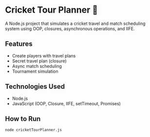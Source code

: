 # Cricket Tour Planner 🏏

A Node.js project that simulates a cricket travel and match scheduling system using OOP, closures, asynchronous operations, and IIFE.

## Features
- Create players with travel plans
- Secret travel plan (closure)
- Async match scheduling
- Tournament simulation

## Technologies Used
- Node.js
- JavaScript (OOP, Closure, IIFE, setTimeout, Promises)

## How to Run
```bash
node cricketTourPlanner.js
